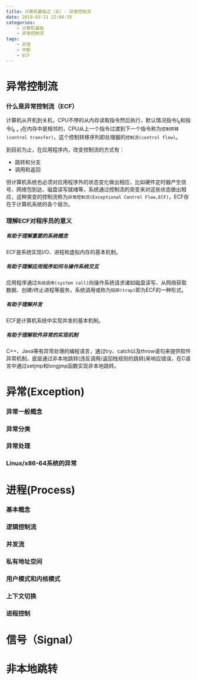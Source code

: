 ```yaml
---
title: 计算机基础之（五）- 异常控制流
date: 2019-03-11 22:04:35
categories:
    - 计算机基础
    - 异常控制流
tags:
    - 异常
    - 中断
    - ECF
---
```




# 异常控制流

### 什么是异常控制流（ECF）

计算机从开机到关机，CPU不停的从内存读取指令然后执行，默认情况指令$I_k$和指令$I_{k+1}$在内存中是相邻的，CPU从上一个指令过渡到下一个指令称为`控制转移(control transfer)`，这个控制转移序列即处理器的`控制流(control flow)`。

到目前为止，在应用程序内，改变控制流的方式有：

- 跳转和分支
- 调用和返回

但计算机系统也必须对应用程序外的状态变化做出相应，比如硬件定时器产生信号、网络包到达、磁盘读写就绪等，系统通过控制流的突变来对这些状态做出相应，这种突变的控制流称为`异常控制流(Exceptional Control Flow,ECF)`，ECF存在于计算机系统的各个层次。



### 理解ECF对程序员的意义

##### 有助于理解重要的系统概念

ECF是系统实现I/O、进程和虚拟内存的基本机制。

##### 有助于理解应用程序如何与操作系统交互

应用程序通过`系统调用(system call)`向操作系统请求诸如磁盘读写、从网络获取数据、创建/终止进程等服务，系统调用或称为`陷阱(trap)`即为ECF的一种形式。

##### 有助于理解并发

ECF是计算机系统中实现并发的基本机制。

##### 有助于理解软件异常的实现机制

C++、Java等有异常处理的编程语言，通过try、catch以及throw语句来提供软件异常机制。底层通过非本地跳转(违反调用/返回栈规则的跳转)来响应错误，在C语言中通过setjmp和longjmp函数实现非本地跳转。





# 异常(Exception)



### 异常一般概念



### 异常分类



### 异常处理



### Linux/x86-64系统的异常



# 进程(Process)



### 基本概念



### 逻辑控制流



### 并发流



### 私有地址空间



### 用户模式和内核模式



### 上下文切换



### 进程控制



# 信号（Signal）





# 非本地跳转

